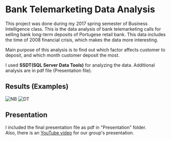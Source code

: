 # Bank Telemarketing Data Analysis
This project was done during my 2017 spring semester of Business Intelligence class. This is the data analysis of bank telemarketing calls for selling bank long-term deposits of Portugese retail bank. This data includes the time of 2008 financial crisis, which makes the data more interesting.  
  
Main purpose of this analysis is to find out which factor affects customer to deposit, and which month customer deposit the most.  

I used **SSDT(SQL Server Data Tools)** for analyzing the data. Additional analysis are in pdf file (Presentation file).

## Results (Examples)
![NB](https://raw.githubusercontent.com/monologg/bank-telemarketing-data-analysis/master/screenshot/NB.png)
![DT](https://raw.githubusercontent.com/monologg/bank-telemarketing-data-analysis/master/screenshot/DT.png)

## Presentation
I included the final presentation file as pdf in "Presentation" folder.  
Also, there is an [YouTube video](https://youtu.be/-qhtImt6k08) for our group's presentation.